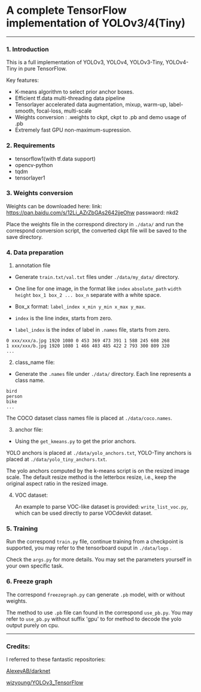 # A complete TensorFlow implementation of YOLOv3/4(Tiny)


--------

### 1. Introduction

This is a full implementation of YOLOv3, YOLOv4, YOLOv3-Tiny, YOLOv4-Tiny in pure TensorFlow. 

Key features:

- K-means algorithm to select prior anchor boxes.
- Efficient tf.data multi-threading data pipeline
- Tensorlayer accelerated data augmentation, mixup, warm-up, label-smooth, focal-loss, multi-scale
- Weights conversion : .weights to ckpt, ckpt to .pb and demo usage of .pb
- Extremely fast GPU non-maximum-supression.

### 2. Requirements

- tensorflow1(with tf.data support)
- opencv-python
- tqdm
- tensorlayer1

### 3. Weights conversion

Weights can be downloaded here: link: https://pan.baidu.com/s/12Li_AZrZbGAs2642jjeOhw  passwaord: nkd2

Place the weights file in the correspond directory in `./data/` and run the correspond conversion script, the converted ckpt file will be saved to the save directory.

### 4. Data preparation

1.  annotation file

-   Generate `train.txt/val.txt` files under `./data/my_data/` directory. 

-   One line for one image, in the format like `index` `absolute_path` `width` `height` `box_1 box_2 ... box_n` separate with a white space. 

-   Box_x format: `label_index x_min y_min x_max y_max`.

-   `index` is the line index, starts from zero.

-   `label_index` is the index of label in `.names` file, starts from zero.

```
0 xxx/xxx/a.jpg 1920 1080 0 453 369 473 391 1 588 245 608 268
1 xxx/xxx/b.jpg 1920 1080 1 466 403 485 422 2 793 300 809 320
...
```

2.  class_name file:

-   Generate the `.names` file under `./data/` directory. Each line represents a class name.

```
bird
person
bike
...
```

The COCO dataset class names file is placed at `./data/coco.names`.

3.  anchor file:

-   Using the `get_kmeans.py` to get the prior anchors.

YOLO anchors is placed at `./data/yolo_anchors.txt`, YOLO-Tiny anchors is placed at `./data/yolo_tiny_anchors.txt`.

The yolo anchors computed by the k-means script is on the resized image scale.  The default resize method is the letterbox resize, i.e., keep the original aspect ratio in the resized image.

4.  VOC dataset:

    An example to parse VOC-like dataset is provided: `write_list_voc.py`, which can be used directly to parse VOCdevkit dataset.

### 5. Training

Run the correspond `train.py` file, continue training from a checkpoint is supported, you may refer to the tensorboard ouput in `./data/logs` .

Check the `args.py` for more details. You may set the parameters yourself in your own specific task.

### 6. Freeze graph

The correspond `freezegraph.py` can generate `.pb` model, with or without weights.

The method to use `.pb` file can found in the correspond `use_pb.py`. You may refer to `use_pb.py` without suffix 'gpu' to for method to decode the yolo output purely on cpu.

-------

### Credits:

I referred to these fantastic repositories:

[AlexeyAB/darknet](https://github.com/AlexeyAB/darknet)

[wizyoung/YOLOv3_TensorFlow](https://github.com/wizyoung/YOLOv3_TensorFlow)

